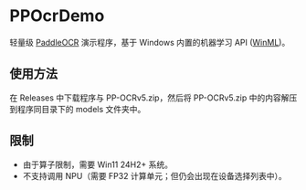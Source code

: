 # PPOcrDemo

轻量级 [PaddleOCR](https://github.com/PaddlePaddle/PaddleOCR) 演示程序，基于 Windows 内置的机器学习 API ([WinML](https://learn.microsoft.com/en-us/windows/ai/windows-ml/overview))。

## 使用方法

在 Releases 中下载程序与 PP-OCRv5.zip，然后将 PP-OCRv5.zip 中的内容解压到程序同目录下的 models 文件夹中。

## 限制

* 由于算子限制，需要 Win11 24H2+ 系统。
* 不支持调用 NPU（需要 FP32 计算单元；但仍会出现在设备选择列表中）。